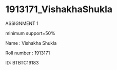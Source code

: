 # 1913171_VishakhaShukla

ASSIGNMENT 1

minimum support=50%

Name : Vishakha Shukla

Roll number : 1913171

ID: BTBTC19183
